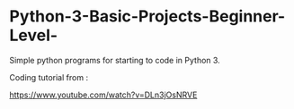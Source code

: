 # Python-3-Basic-Projects-Beginner-Level-
Simple python programs for starting to code in  Python 3.

Coding tutorial from :

https://www.youtube.com/watch?v=DLn3jOsNRVE

